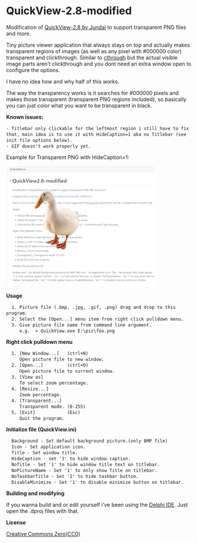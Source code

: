 # QuickView-2.8-modified
Modification of [QuickView-2.8 by Jundai](https://www.deviantart.com/jundai/art/QuickView-129693435) to support transparent PNG files and more.

Tiny picture viewer application that always stays on top and actually makes transparent regions of images (as well as any pixel with #000000 color) transparent and clickthrough. Similar to [cthrough](http://cthruview.sourceforge.net/) but the actual visible image parts aren't clickthrough and you dont need an extra window open to configure the options.

I have no idea how and why half of this works. 

The way the transparency works is it searches for #000000 pixels and makes those transparent (transparent PNG regions included), so basically you can just color what you want to be transparent in black.

**Known issues:**
```
- Titlebar only clickable for the leftmost region i still have to fix that, main idea is to use it with HideCaption=1 aka no Titlebar (see init file options below).
- GIF doesn't work properly yet.
```

Example for Transparent PNG with HideCaption=1:

![Screenshot](/screenshot.png)


**Usage**
```
  1. Picture file (.bmp, .jpg, .gif, .png) drag and drop to this program.
  2. Select the [Open...] menu item from right click pulldown menu.
  3. Give picture file name from command line argument.
     e.g.  > QuickView.exe E:\pic\foo.png
```
**Right click pulldown menu**
```
  1. [New Window...]   (ctrl+N)
     Open picture file to new window.
  2. [Open...]         (ctrl+O)
     Open picture file to current window.
  3. [View as]
     To select zoom percentage.
  4. [Resize...]
     Zoom percentage.
  4. [Transparent...]
     Transparent mode. (0-255)
  5. [Exit]            (Esc)
     Quit the program.
```
**Initialize file (QuickView.ini)**
```
  Background - Set default background picture.(only BMP file)
  Icon - Set application icon.
  Title - Set window title.
  HideCaption - set '1' to hide window caption.
  NoTitle - Set '1' to hide window title text on titlebar.
  NoPictureName - Set '1' to only show Title on titlebar.
  NoTaskbarTitle - Set '1' to hide taskbar button.
  DisableMinimize - Set '1' to disable minimize button on titlebar.
```

**Building and modifying**

If you wanna build and or edit yourself i've been using the [Delphi IDE](https://www.embarcadero.com/products/delphi/starter). Just open the .dproj files with that.

**License**

  [Creative Commons Zero(CC0)](http://creativecommons.org/publicdomain/zero/1.0/)
